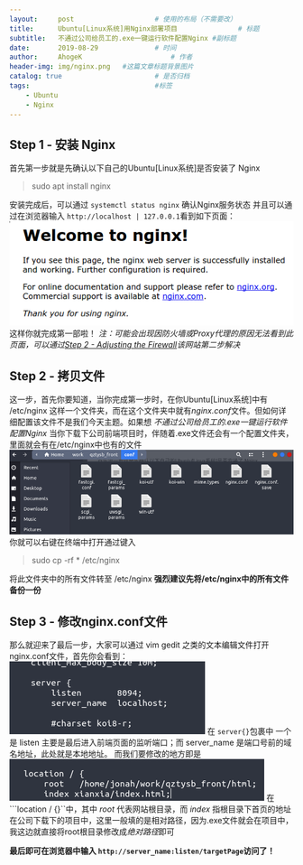 ```yaml
---
layout:     post                    # 使用的布局（不需要改）
title:      Ubuntu[Linux系统]用Nginx部署项目               # 标题 
subtitle:   不通过公司给员工的.exe一键运行软件配置Nginx #副标题
date:       2019-08-29              # 时间
author:     AhogeK                      # 作者
header-img: img/nginx.png   #这篇文章标题背景图片
catalog: true                       # 是否归档
tags:                               #标签
    - Ubuntu
    - Nginx
---
```


## Step 1 - 安装 Nginx
首先第一步就是先确认以下自己的Ubuntu[Linux系统]是否安装了 Nginx
> sudo apt install nginx

安装完成后，可以通过 `` systemctl status nginx `` 确认Nginx服务状态
并且可以通过在浏览器输入 `` http://localhost | 127.0.0.1 ``看到如下页面：<br>
![page](/img/default_page.png)
这样你就完成第一部啦！
*注：可能会出现因防火墙或Proxy代理的原因无法看到此页面，可以通过[Step 2 - Adjusting the Firewall](https://www.digitalocean.com/community/tutorials/how-to-install-nginx-on-ubuntu-18-04-quickstart)该网站第二步解决*

## Step 2 - 拷贝文件
这一步，首先你要知道，当你完成第一步时，在你Ubuntu[Linux系统]中有 /etc/nginx 这样一个文件夹，而在这个文件夹中就有*nginx.conf*文件。但如何详细配置该文件不是我们今天主题。如果想 *不通过公司给员工的.exe一键运行软件配置Nginx* 当你下载下公司前端项目时，伴随着.exe文件还会有一个配置文件夹，里面就会有在/etc/nginx中也有的文件<br>
![page](/img/Screenshot&#32;from&#32;2019-08-29&#32;20-39-34.png)
你就可以右键在终端中打开通过键入
> sudo cp -rf * /etc/nginx

将此文件夹中的所有文件转至 /etc/nginx
**强烈建议先将/etc/nginx中的所有文件备份一份**

## Step 3 - 修改nginx.conf文件
那么就迎来了最后一步，大家可以通过 vim gedit 之类的文本编辑文件打开nginx.conf文件，首先你会看到：
![page](/img/Screenshot&#32;from&#32;2019-08-29&#32;20-46-18.png)
在 ``server{}``包裹中 一个是 listen 主要是最后进入前端页面的监听端口；而 server_name 是端口号前的域名地址，此处就是本地地址。
而我们要修改的地方即是
![page](/img/Screenshot&#32;from&#32;2019-08-29&#32;20-52-38.png)
在```location / {}``中，其中 *root* 代表网站根目录，而 *index* 指根目录下首页的地址
在公司下载下的项目中，这里一般填的是相对路径，因为.exe文件就会在项目中，我这边就直接将root根目录修改成*绝对路径*即可

**最后即可在浏览器中输入 ``http://server_name:listen/targetPage``访问了！**
